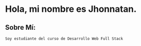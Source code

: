 # Hola, mi nombre es Jhonnatan.

## Sobre Mí:
    Soy estudiante del curso de Desarrollo Web Full Stack